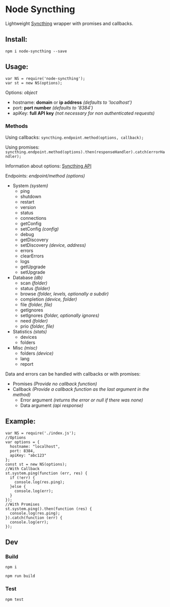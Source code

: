 # Node Syncthing
Lightweight [Syncthing](http://syncthing.net/) wrapper with promises and callbacks.

## Install:
`npm i node-syncthing --save`
## Usage:
```
var NS = require('node-syncthing');
var st = new NS(options);
```

Options: _object_
* hostname: **domain** or **ip address** _(defaults to 'localhost')_
* port: **port number** _(defaults to '8384')_
* apiKey: **full API key** _(not necessary for non authenticated requests)_

### Methods
Using callbacks: `syncthing.endpoint.method(options, callback);`

Using promises: `syncthing.endpoint.method(options).then(responseHandler).catch(errorHandler);`

Information about options: [Syncthing API](http://docs.syncthing.net/dev/rest.html)

Endpoints: _endpoint/method (options)_
* System _(system)_
  - ping
  - shutdown
  - restart
  - version
  - status
  - connections
  - getConfig
  - setConfig _(config)_
  - debug
  - getDiscovery
  - setDiscovery _(device, address)_
  - errors
  - clearErrors
  - logs
  - getUpgrade
  - setUpgrade
* Database _(db)_
  - scan _(folder)_
  - status _(folder)_
  - browse _(folder, levels, optionally a subdir)_
  - completion _(device, folder)_
  - file _(folder, file)_
  - getIgnores
  - setIgnores _(folder, optionally ignores)_
  - need _(folder)_
  - prio _(folder, file)_
* Statistics _(stats)_
  - devices
  - folders
* Misc _(misc)_
  - folders _(device)_
  - lang
  - report

Data and errors can be handled with callbacks or with promises:
* Promises _(Provide no callback function)_
* Callback _(Provide a callback function as the last argument in the method)_
  - Error argument _(returns the error or null if there was none)_
  - Data argument _(api response)_

## Example:
```
var NS = require('./index.js');
//Options
var options = {
  hostname: "localhost",
  port: 8384,
  apiKey: "abc123"
};
const st = new NS(options);
//With Callback
st.system.ping(function (err, res) {
  if (!err) {
    console.log(res.ping);
  }else {
    console.log(err);
  }
});
//With Promises
st.system.ping().then(function (res) {
  console.log(res.ping);
}).catch(function (err) {
  console.log(err);
});
```

## Dev

### Build

`npm i`

`npm run build`

### Test

`npm test`
